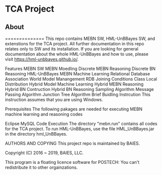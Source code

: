 # TCA Project

## About
==============
This repo contains MEBN SW, HML-UnBBayes SW, and extenstions for the TCA project. All further documentation in this repo relates only to SW and its installation. If you are looking for general documentation about the whole HML-UnBBayes and how to use, please visit https://hml-unbbayes.github.io/.

Features
MEBN SW
MEBN Moedling
Discrete MEBN Reasoning
Discrete BN Reasoning
HML-UnBBayes
MEBN Machine Learning
Relational Database Association
World Model Manangement
RDB Joining Conditions
Class Local Distribution
Hybrid Model Machine Learning
Hybrid MEBN Reasoning
Hybrid BN Contruction
Hybrid BN Reasoning
Sampling Algorithm
Message Passing Algorithm
Junction Tree Algorithm
Brief Buidling Instrcution
This instruction assumes that you are using Windows.

Prerequisites
The following pakages are needed for executing MEBN machine learning and reasoning codes

Eclipse
MySQL
Code Execution
The directory "mebn.run" contains all codes for the TCA project. To run HML-UnBBayes, use the file HML_UnBBayes.jar in the directory hml_UnBBayes.

AUTHORS AND COPYING
This project repo is maintained by BAIES.

Copyright (C) 2016 ~ 2019, BAIES, LLC.

This program is a floating licence software for POSTECH: You can't redistribute it to other orgainzations.
